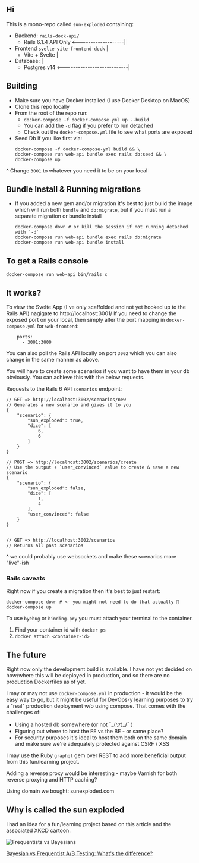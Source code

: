 ## Hi

This is a mono-repo called `sun-exploded` containing:

- Backend: `rails-dock-api/`
  - Rails 6.1.4 API Only <-------------------|
- Frontend `svelte-vite-frontend-dock` |
  - Vite + Svelte |
- Database: |
  - Postgres v14 <---------------------------|

## Building

- Make sure you have Docker installed (I use Docker Desktop on MacOS)
- Clone this repo locally
- From the root of the repo run:
  - `docker-compose -f docker-compose.yml up --build`
  - You can add the `-d` flag if you prefer to run detached
  - Check out the `docker-compose.yml` file to see what ports are exposed
- Seed Db if you like first via:
  ```
  docker-compose -f docker-compose-yml build && \
  docker-compose run web-api bundle exec rails db:seed && \
  docker-compose up
  ```

^ Change `3001` to whatever you need it to be on your local

## Bundle Install & Running migrations

- If you added a new gem and/or migration it's best to just build the image which will run both `bundle` and `db:migrate`, but if you must run a separate migration or bundle install
  ```
  docker-compose down # or kill the session if not running detached with `-d`
  docker-compose run web-api bundle exec rails db:migrate
  docker-compose run web-api bundle install
  ```

## To get a Rails console

```
docker-compose run web-api bin/rails c
```

## It works?

To view the Svelte App (I've only scaffolded and not yet hooked up to the Rails API) nagigate to http://localhost:3001/
If you need to change the exposed port on your local, then simply alter the port mapping in `docker-compose.yml` for `web-frontend`:

```
    ports:
      - 3001:3000
```

You can also poll the Rails API locally on port `3002` which you can also change in the same manner as above.

You will have to create some scenarios if you want to have them in your db obviously. You can achieve this with the below requests.

Requests to the Rails 6 API `scenarios` endpoint:

```
// GET => http://localhost:3002/scenarios/new
// Generates a new scenario and gives it to you
{
    "scenario": {
        "sun_exploded": true,
        "dice": [
            6,
            6
        ]
    }
}

// POST => http://localhost:3002/scenarios/create
// Use the output + `user_convinced` value to create & save a new scenario
{
    "scenario": {
        "sun_exploded": false,
        "dice": [
            1,
            4
        ],
        "user_convinced": false
    }
}


// GET => http://localhost:3002/scenarios
// Returns all past scenarios
```

^ we could probably use websockets and make these scenarios more "live"-ish

### Rails caveats

Right now if you create a migration then it's best to just restart:

```
docker-compose down # <- you might not need to do that actually 🤔
docker-compose up
```

To use `byebug` or `binding.pry` you must attach your terminal to the container.

1. Find your container id with `docker ps`
2. `docker attach <container-id>`

## The future

Right now only the development build is available. I have not yet decided on how/where this will be deployed in production, and so there are no production Dockerfiles as of yet.

I may or may not use `docker-compose.yml` in production - it would be the easy way to go, but it might be useful for DevOps-y learning purposes to try a "real" production deployment w/o using compose. That comes with the challenges of:

- Using a hosted db somewhere (or not ¯\_(ツ)\_/¯ )
- Figuring out where to host the FE vs the BE - or same place?
- For security purposes it's ideal to host them both on the same domain and make sure we're adequately protected against CSRF / XSS

I may use the Ruby `graphql` gem over REST to add more beneficial output from this fun/learning project.

Adding a reverse proxy would be interesting - maybe Varnish for both reverse proxying and HTTP caching?

Using domain we bought: sunexploded.com

## Why is called the sun exploded

I had an idea for a fun/learning project based on this article and the associated XKCD cartoon.

![Frequentists vs Bayesians](https://imgs.xkcd.com/comics/frequentists_vs_bayesians.png)

[Bayesian vs Frequentist A/B Testing: What's the difference?](https://cxl.com/blog/bayesian-frequentist-ab-testing/)
